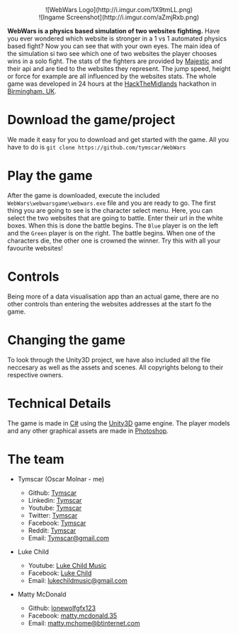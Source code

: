 <center>![WebWars Logo](http://i.imgur.com/1X9tmLL.png)</center>
<center>![Ingame Screenshot](http://i.imgur.com/aZmjRxb.png)</center>

**WebWars is a physics based simulation of two websites fighting.** Have you ever wondered which website is stronger in a 1 vs 1 automated physics based fight? Now you can see that with your own eyes. The main idea of the simulation si two see which one of two websites the player chooses wins in a solo fight. The stats of the fighters are provided by [Majestic](https://majestic.com/) and their api and are tied to the websites they represent. The jump speed, height or force for example are all influenced by the websites stats. The whole game was developed in 24 hours at the [HackTheMidlands](http://hackthemidlands.com/) hackathon in [Birmingham, UK](https://en.wikipedia.org/wiki/Birmingham).

# Download the game/project

We made it easy for you to download and get started with the game. All you have to do is `git clone https://github.com/tymscar/WebWars`

# Play the game

After the game is downloaded, execute the included `WebWars\webwarsgame\webwars.exe` file and you are ready to go.
The first thing you are going to see is the character select menu. Here, you can select the two websites that are going to battle. Enter their url in the white boxes.
When this is done the battle begins. The `Blue` player is on the left and the `Green` player is on the right. The battle begins. When one of the characters die, the other one is crowned the winner. Try this with all your favourite websites!

# Controls

Being more of a data visualisation app than an actual game, there are no other controls than entering the websites addresses at the start fo the game. 

# Changing the game

To look through the Unity3D project, we have also included all the file neccesary as well as the assets and scenes. All copyrights belong to their respective owners.

# Technical Details

The game is made in [C#](https://en.wikipedia.org/wiki/C_Sharp_(programming_language)) using the [Unity3D](https://unity3d.com/) game engine.
The player models and any other graphical assets are made in [Photoshop](www.adobe.com/Photoshop).

# The team

* Tymscar (Oscar Molnar - me)
  * Github: [Tymscar](https://www.github.com/tymscar)
  * Linkedin: [Tymscar](www.linkedin.com/in/tymscar)
  * Youtube: [Tymscar](http://www.youtube.com/tymscar)
  * Twitter: [Tymscar](https://www.twitter.com/tymscar)
  * Facebook: [Tymscar](https://www.facebook.com/tymscar)
  * Reddit: [Tymscar](https://www.reddit.com/u/tymscar)
  * Email: [Tymscar@gmail.com](mailto:tymscar@gmail.com)
  
* Luke Child
  * Youtube: [Luke Child Music](http://www.youtube.com/user/lukechildmusic)
  * Facebook: [Luke Child](https://www.facebook.com/luke.child.330)
  * Email: [lukechildmusic@gmail.com](mailto:lukechildmusic@gmail.com)
  
* Matty McDonald
  * Github: [lonewolfgfx123](https://github.com/lonewolfgfx123)
  * Facebook: [matty.mcdonald.35](https://www.facebook.com/matty.mcdonald.35)
  * Email: [matty.mchome@btinternet.com](mailto:matty.mchome@btinternet.com)
